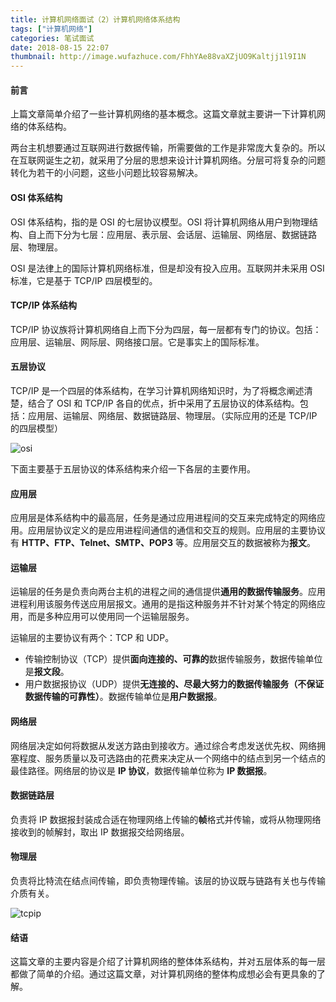 ```yaml
---
title: 计算机网络面试（2）计算机网络体系结构
tags: ["计算机网络"]
categories: 笔试面试
date: 2018-08-15 22:07
thumbnail: http://image.wufazhuce.com/FhhYAe88vaXZjUO9Kaltjj1l9I1N
---
```


#### 前言

上篇文章简单介绍了一些计算机网络的基本概念。这篇文章就主要讲一下计算机网络的体系结构。

两台主机想要通过互联网进行数据传输，所需要做的工作是非常庞大复杂的。所以在互联网诞生之初，就采用了分层的思想来设计计算机网络。分层可将复杂的问题转化为若干的小问题，这些小问题比较容易解决。

#### OSI 体系结构

OSI 体系结构，指的是 OSI 的七层协议模型。OSI 将计算机网络从用户到物理结构、自上而下分为七层：应用层、表示层、会话层、运输层、网络层、数据链路层、物理层。

OSI 是法律上的国际计算机网络标准，但是却没有投入应用。互联网并未采用 OSI 标准，它是基于 TCP/IP 四层模型的。

#### TCP/IP 体系结构

TCP/IP 协议族将计算机网络自上而下分为四层，每一层都有专门的协议。包括：应用层、运输层、网际层、网络接口层。它是事实上的国际标准。

#### 五层协议

TCP/IP 是一个四层的体系结构，在学习计算机网络知识时，为了将概念阐述清楚，结合了 OSI 和 TCP/IP 各自的优点，折中采用了五层协议的体系结构。包括：应用层、运输层、网络层、数据链路层、物理层。（实际应用的还是 TCP/IP 的四层模型）

![osi](https://i.loli.net/2019/08/29/bWIqxYKJtyNUg7n.jpg)

下面主要基于五层协议的体系结构来介绍一下各层的主要作用。

#### 应用层

应用层是体系结构中的最高层，任务是通过应用进程间的交互来完成特定的网络应用。应用层协议定义的是应用进程间通信的通信和交互的规则。应用层的主要协议有 **HTTP、FTP、Telnet、SMTP、POP3** 等。应用层交互的数据被称为**报文**。

#### 运输层

运输层的任务是负责向两台主机的进程之间的通信提供**通用的数据传输服务**。应用进程利用该服务传送应用层报文。通用的是指这种服务并不针对某个特定的网络应用，而是多种应用可以使用同一个运输层服务。

运输层的主要协议有两个：TCP 和 UDP。

- 传输控制协议（TCP）提供**面向连接的、可靠的**数据传输服务，数据传输单位是**报文段**。
- 用户数据报协议（UDP）提供**无连接的、尽最大努力的数据传输服务（不保证数据传输的可靠性）**。数据传输单位是**用户数据报**。

#### 网络层

网络层决定如何将数据从发送方路由到接收方。通过综合考虑发送优先权、网络拥塞程度、服务质量以及可选路由的花费来决定从一个网络中的结点到另一个结点的最佳路径。网络层的协议是 **IP 协议**，数据传输单位称为 **IP 数据报**。

#### 数据链路层

负责将 IP 数据报封装成合适在物理网络上传输的**帧**格式并传输，或将从物理网络接收到的帧解封，取出 IP 数据报交给网络层。

#### 物理层

负责将比特流在结点间传输，即负责物理传输。该层的协议既与链路有关也与传输介质有关。

![tcpip](https://i.loli.net/2019/08/29/7bZRAQUDz2I38gt.jpg)

#### 结语

这篇文章的主要内容是介绍了计算机网络的整体体系结构，并对五层体系的每一层都做了简单的介绍。通过这篇文章，对计算机网络的整体构成想必会有更具象的了解。